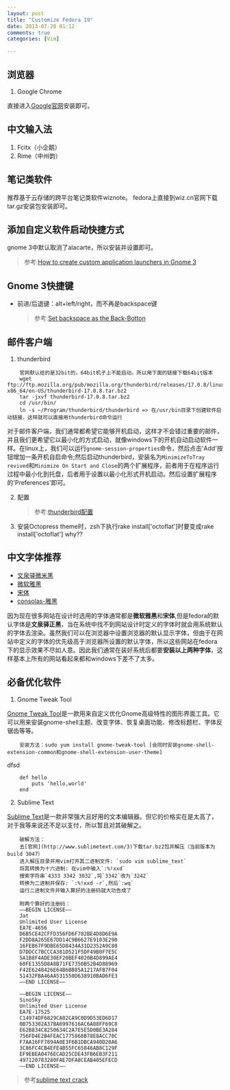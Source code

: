 ```yaml
---
layout: post
title: "Customize Fedora 19"
date: 2013-07-20 01:12
comments: true
categories: [Vim] 

---
```

## 浏览器
1. Google Chrome

直接进入[Google官网](http://www.google.cn/intl/zh-CN/chrome/)安装即可。

## 中文输入法
1. Fcitx（小企鹅）
2. Rime（中州韵）

## 笔记类软件
推荐基于云存储的跨平台笔记类软件wiznote。
fedora上直接到wiz.cn官网下载tar.gz安装包安装即可。

<!-- more -->

## 添加自定义软件启动快捷方式
gnome 3中默认取消了alacarte，所以安装并设置即可。
> 参考:[How to create custom application launchers in Gnome 3](http://blog.randell.ph/2011/08/01/how-to-create-custom-application-launchers-in-gnome-3/)

## Gnome 3快捷键
*   前进/后退键：alt+left/right，而不再是backspace键
    > 参考:[Set backspace as the Back-Botton](http://linuxg.net/backspace-key-not-working-as-a-back-button-in-nautilus-3-6-2-how-to-fix-this)

## 邮件客户端
1.  thunderbird
```
    官网默认给的是32bit的，64bit机子上不能启动。所以用下面的链接下载64bit版本
    wget ftp://ftp.mozilla.org/pub/mozilla.org/thunderbird/releases/17.0.8/linux-x86_64/en-US/thunderbird-17.0.8.tar.bz2
    tar -jxvf thunderbird-17.0.8.tar.bz2
    cd /usr/bin/
    ln -s ~/Program/thunderbird/thunderbird => 在/usr/bin目录下创建软件启动链接，这样就可以直接用thunderbird命令运行
```

对于邮件客户端，我们通常都希望它能够开机启动，这样才不会错过重要的邮件，并且我们更希望它以最小化的方式启动，就像windows下的开机自动启动软件一样。在linux上，我们可以运行`gnome-session-properties`命令，然后点击'Add'按钮增加一条开机自启命令;然后启动thunderbird，安装名为`MinimizeToTray revived`和`Minimize On Start and Close`的两个扩展程序，前者用于在程序运行过程中最小化到托盘，后者用于设置以最小化形式开机启动。然后设置扩展程序的'Preferences'即可。

2.  配置
    >参考:[thunderbird配置](http://wiki.linux-ren.org/index.php/Thunderbird)

3.  安装Octopress theme时，zsh下执行rake install['octoflat']时要变成rake install\['octoflat'\] why??

## 中文字体推荐
* [文泉驿微米黑](http://wenq.org/wqy2/index.cgi?SpreadWQYMicroHei)
* [微软雅黑](http://yun.baidu.com/share/link?shareid=4210301939&uk=302933770&third=0)
* [宋体](http://www.filecrop.com/simsun.ttf.html)
* [consolas-雅黑]()

因为现在很多网站在设计时选用的字体通常都是**微软雅黑**和**宋体**,但是fedora的默认字体是**文泉驿正黑**，当在系统中找不到网站设计时定义的字体时就会用系统默认的字体去渲染。虽然我们可以在浏览器中设置浏览器的默认显示字体，但由于在网站中定义的字体的优先级高于浏览器所设置的默认字体，所以这些网站在fedora下的显示效果不尽如人意。因此我们通常在装好系统后都要**安装以上两种字体**，这样基本上所有的网站看起来都和windows下差不了太多。

## 必备优化软件
1. Gnome Tweak Tool

[Gnome Tweak Tool](https://wiki.gnome.org/GnomeTweakTool)是一款用来自定义优化Gnome高级特性的图形界面工具。它可以用来安装gnome-shell主题、改变字体、恢复桌面功能、修改标题栏、字体反锯齿等等。
```
    安装方法：sudo yum install gnome-tweak-tool [会同时安装gnome-shell-extension-common和gnome-shell-extension-user-theme]
```
dfsd
```
    def hello
        puts 'hello,world'
    end
```

2. Sublime Text

[Sublime Text](http://www.sublimetext.com/3)是一款非常强大且好用的文本编辑器。但它的价格实在是太高了，对于我等来说还不足以支付，所以暂且对其破解之。
```
    破解方法：
    去[官网](http://www.sublimetext.com/3)下载tar.bz2包并解压（当前版本为build 3047）
    进入解压目录并用vim打开其二进制文件: `sudo vim sublime_text`
    将其转换为十六进制: 在vim中输入`:%!xxd`
    搜索字符串`4333 3342 3032`,将`3342`改为`3242`
    转换为二进制并保存: `:%!xxd -r`,然后`:wq`
    运行二进制文件并输入算好的注册码就大功告成了

    附两个算好的注册码：
    —–BEGIN LICENSE—–
    Jat
    Unlimited User License
    EA7E-4656
    D6B5CE42CFFD356FD6F782BE4D8D6E9A
    F2DD8A265E67DD14C9B6627E9103E290
    16FEB67F9DBE65D8434A31D2352A9C80
    D7DDCC7BCCCA381D521F5DF49B0F7E5C
    5A1B8F4ADE30EF20BEF4020B4D899AE4
    60FE1355D8A8B71FE7350B52B4D88969
    F42E6248426E64B6BB85A1217AFB7F04
    51432FBA46AA531550D638910BAD6FE3
    —–END LICENSE—–
    
    —–BEGIN LICENSE—–
    SinoSky
    Unlimited User License
    EA7E-17525
    C14974DF6829CA02CA9C0D9D53ED6D17
    0B753302A37BA6997616AC6A88FF69C8
    E62B834C8250634C2A7E5E5D0BE3A284
    756FD4E2B4FEAC1775868B78E8ACC70C
    F7AA16FF7894A0E3F6B1DBCA940D20A6
    3C86FC4CB4EFE4B55FC65846AB8C129F
    EF9EBEA0476ECAD25CDE43FB6EB3F211
    497120783280FAE7DFA8CEAB405EFECD
    —–END LICENSE—–
```
>   参考[sublime text crack](http://www.sinosky.org/sublime-text-crack-linux.html)
